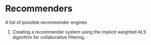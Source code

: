 # Recommenders
A list of possible recommender engines

1. Creating a recommender system using the implicit weighted ALS algorithm for collaborative filtering.
